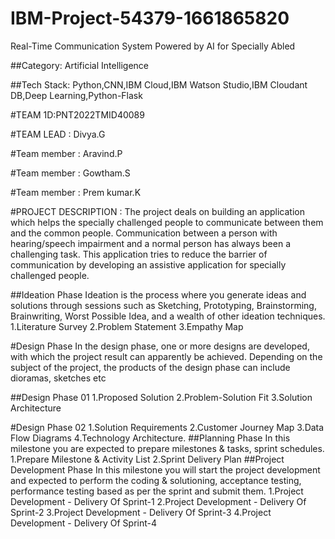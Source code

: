 # IBM-Project-54379-1661865820
Real-Time Communication System Powered by AI for Specially Abled

##Category: 
   Artificial Intelligence

##Tech Stack:
   Python,CNN,IBM Cloud,IBM Watson Studio,IBM Cloudant DB,Deep Learning,Python-Flask

#TEAM 1D:PNT2022TMID40089

#TEAM LEAD : Divya.G

#Team member : Aravind.P

#Team member : Gowtham.S

#Team member : Prem kumar.K

#PROJECT DESCRIPTION :
  The project deals on building an application which helps the specially challenged people to communicate between them and the common people. Communication between a       person with hearing/speech impairment and a normal person has always been a challenging task. This application tries to reduce the barrier of communication by           developing an assistive application for specially challenged people.

##Ideation Phase
 Ideation is the process where you generate ideas and solutions through sessions such as Sketching, Prototyping, Brainstorming, Brainwriting, Worst Possible Idea, and
 a wealth of other ideation techniques.
1.Literature Survey
2.Problem Statement
3.Empathy Map

#Design Phase
  In the design phase, one or more designs are developed, with which the project result can apparently be achieved. Depending on the subject of the project, the         products of the design phase can include dioramas, sketches etc

##Design Phase 01
  1.Proposed Solution
  2.Problem-Solution Fit
  3.Solution Architecture

#Design Phase 02
 1.Solution Requirements
 2.Customer Journey Map
 3.Data Flow Diagrams
 4.Technology Architecture.
 ##Planning Phase
     In this milestone you are expected to prepare milestones & tasks, sprint schedules.
      1.Prepare Milestone & Activity List
      2.Sprint Delivery Plan
 ##Project Development Phase
    In this milestone you will start the project development and expected to perform the coding & solutioning, acceptance testing, performance testing based as per         the sprint and submit them.
 1.Project Development - Delivery Of Sprint-1
 2.Project Development - Delivery Of Sprint-2
 3.Project Development - Delivery Of Sprint-3
 4.Project Development - Delivery Of Sprint-4

